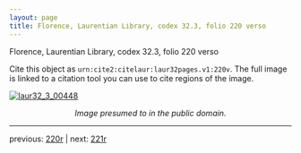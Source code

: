 ```yaml
---
layout: page
title: Florence, Laurentian Library, codex 32.3, folio 220 verso
---
```


Florence, Laurentian Library, codex 32.3, folio 220 verso

Cite this object as `urn:cite2:citelaur:laur32pages.v1:220v`.  The full image is linked to a citation tool you can use to cite regions of the image.

[![laur32_3_00448](http://www.homermultitext.org/iipsrv?IIIF=/project/homer/pyramidal/deepzoom/citelaur/laur32imgs/v1/laur32_3_00448.tif/full/800,/0/default.jpg)](http://www.homermultitext.org/ict2/?urn=urn:cite2:citelaur:laur32imgs.v1:laur32_3_00448) 

<p style="text-align: center; font-style: italic;">Image presumed to in the public domain.</p>

---

previous: [220r](../220r/) | next: [221r](../221r/)